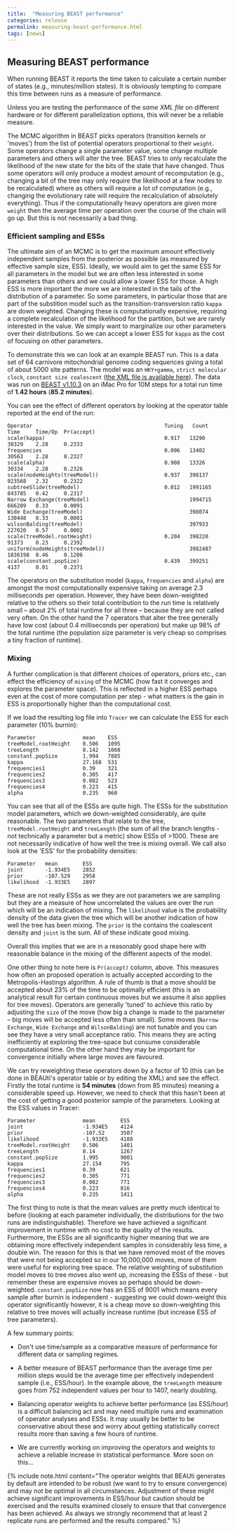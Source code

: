 ```yaml
---
title:  "Measuring BEAST performance"
categories: release
permalink: measuring-beast-performance.html
tags: [news]
---
```


## Measuring BEAST performance

When running BEAST it reports the time taken to calculate a certain number of states 
(e.g., minutes/million states). It is obviously tempting to compare this time between
runs as a measure of performance.

Unless you are testing the performance of the *same XML file* on different hardware or for
different parallelization options, this will never be a reliable measure.

The MCMC algorithm in BEAST picks operators (transition kernels or 'moves') from the list of potential operators proportional
to their `weight`. Some operators change a single parameter value, some change multiple parameters
and others will alter the tree. BEAST tries to only recalculate the likelihood of the new state
for the bits of the state that have changed. Thus some operators will only produce a modest amount 
of recomputation (e.g., changing a bit of the tree may only require the likelihood at a few nodes
to be recalculated) where as others will require a lot of computation (e.g., changing the evolutionary
rate will require the recalculation of absolutely everything). Thus if the computationally heavy
operators are given more `weight` then the average time per operation over the course of the chain
will go up. But this is not necessarily a bad thing.
                             
### Efficient sampling and ESSs
                                                                        
The ultimate aim of an MCMC is to get the maximum amount effectively independent samples from the 
posterior as possible (as measured by effective sample size, ESS). Ideally, we would aim to get 
the same ESS for all parameters in the model but we are often less interested in some parameters
than others and we could allow a lower ESS for those. A high ESS is more important the more we are
interested in the tails of the distribution of a parameter. So some parameters, in particular those
that are part of the substition model such as the transition-transversion ratio `kappa` are down 
weighted. Changing these is computationally expensive, requiring a complete recalculation of the 
likelihood for the partition, but we are rarely interested in the value. We simply want to marginalize 
our other parameters over their distributions. So we can accept a lower ESS for `kappa` as the cost of 
focusing on other parameters. 

To demonstrate this we can look at an example BEAST run. This is a data set of 64 carnivore mitochondrial
genome coding sequences giving a total of about 5000 site patterns. The model was an `HKY+gamma`, 
`strict molecular clock`, `constant size coalescent` 
([the XML file is available here](/files/carnivores.HKYG.SC.CPC.classic.xml)).
The data was run on [BEAST v1.10.3](installing) on an iMac Pro for 10M steps for a total run time of
**1.42 hours** (**85.2 minutes**).

You can see the effect of different operators by looking at the operator table reported at the end of the run:

```
Operator                                          Tuning   Count      Time     Time/Op  Pr(accept) 
scale(kappa)                                      0.917   13290      30329    2.28     0.2333      
frequencies                                       0.006   13402      30563    2.28     0.2327      
scale(alpha)                                      0.908   13326      30334    2.28     0.2326      
scale(nodeHeights(treeModel))                     0.937   398137     923568   2.32     0.2322      
subtreeSlide(treeModel)                           0.012   1991165    843785   0.42     0.2317      
Narrow Exchange(treeModel)                                1994715    666209   0.33     0.0091      
Wide Exchange(treeModel)                                  398074     130448   0.33     0.0001      
wilsonBalding(treeModel)                                  397933     227020   0.57     0.0002      
scale(treeModel.rootHeight)                       0.204   398220     91373    0.23     0.2392      
uniform(nodeHeights(treeModel))                           3982487    1836198  0.46     0.1206      
scale(constant.popSize)                           0.439   399251     4137     0.01     0.2371      
```

The operators on the substitution model (`kappa`, `frequencies` and `alpha`) are amongst the
most computationally expensive taking on average 2.3 milliseconds per operation. However, they
have been down-weighted relative to the others so their total contribution to the run time is
relatively small – about 2% of total runtime for all three – because they are not called very often.
On the other hand the 7 operators that alter the tree generally have low cost (about 0.4 milliseconds
per operation) but make up 98% of the total runtime (the population size parameter is very cheap
so comprises a tiny fraction of runtime). 

### Mixing

A further complication is that different choices of operators, priors etc., can effect the efficiency
of `mixing` of the MCMC (how fast it converges and explores the parameter space). This is reflected in
a higher ESS perhaps even at the cost of more computation per step - what matters is the gain in ESS is 
proportionally higher than the computational cost. 

If we load the resulting log file into `Tracer` we can calculate the ESS for each parameter (10% burnin):

```
Parameter               mean    ESS
treeModel.rootHeight	0.506	1095
treeLength              8.142	1068
constant.popSize        1.994	7885
kappa	                27.168	531
frequencies1	        0.39	321
frequencies2	        0.305	417
frequencies3	        0.082	523
frequencies4	        0.223	415
alpha	                0.235	960
```

You can see that all of the ESSs are quite high. The ESSs for the substitution model parameters, which 
we down-weighted considerably, are quite reasonable. The two parameters that relate to the tree, 
`treeModel.rootHeight` and `treeLength` (the sum of all the branch lengths - not technically a parameter
but a metric) show ESSs of >1000. These are not necessarily indicative of how well the tree is mixing
overall. We call also look at the 'ESS' for the probability densities:


```
Parameter   mean        ESS
joint	    -1.934E5	2852
prior	    -107.529	2958
likelihood  -1.933E5	2897
```

These are not really ESSs as we they are not parameters we are sampling but they are a measure of how
uncorrelated the values are over the run which will be an indication of mixing. The `likelihood` value
is the probability density of the data given the tree which will be another indication of how well the 
tree has been mixing. The `prior` is the contains the coalescent density and `joint` is the sum. All of
these indicate good mixing.

Overall this implies that we are in a reasonably good shape here with reasonable balance in the mixing
of the different aspects of the model. 

One other thing to note here is `Pr(accept)` column, above. This measures how often an proposed operation
is actually accepted according to the Metropolis-Hastings algorithm. A rule of thumb is that a move
should be accepted about 23% of the time to be optimally efficient (this is an analytical result for
certain continuous moves but we assume it also applies for tree moves). Operators are generally 'tuned'
to achieve this ratio by adjusting the `size` of the move (how big a change is made to the parameter – 
big moves will be accepted less often than small). Some moves (`Narrow Exchange`, `Wide Exchange` and
`WilsonBalding`) are not tunable and you can see they have a very small acceptance ratio. This means
they are acting inefficiently at exploring the tree-space but consume considerable computational time.
On the other hand they may be important for convergence initially where large moves are favoured. 

We can try reweighting these operators down by a factor of 10 (this can be done in BEAUti's operator
table or by editing the XML) and see the effect. Firstly the total runtime is **54 minutes** (down
from 85 minutes) meaning a considerable speed up. However, we need to check that this hasn't been 
at the cost of getting a good posterior sample of the parameters. Looking at the ESS values in Tracer:

```
Parameter               mean        ESS
joint	                -1.934E5    4124
prior	                -107.52	    3507
likelihood              -1.933E5    4188
treeModel.rootHeight	0.506	    1401
treeLength              8.14	    1267
constant.popSize        1.995	    9001
kappa	                27.154	    795
frequencies1	        0.39	    621
frequencies2	        0.305	    771
frequencies3	        0.082	    771
frequencies4	        0.223	    816
alpha	                0.235	    1411
``` 

The first thing to note is that the mean values are pretty much identical to before (looking at each parameter individually, the distributions for the two runs are indistinguishable). Therefore we have achieved a significant improvement in runtime with no cost to the quality of the results. Furthermore, the ESSs are all significantly higher meaning that we are obtaining more effectively independent samples in considerably less time, a double win. The reason for this is that we have removed most of the moves that were not being accepted so in our 10,000,000 moves, more of them were useful for exploring tree space. The relative weighting of substitution model moves to tree moves also went up, increasing the ESSs of these - but remember these are expensive moves so perhaps should be down-weighted. `constant.popSize` now has an ESS of 9001 which means every sample after burnin is independent - suggesting we could down-weight this operator significantly however, it is a cheap move so down-weighting this relative to tree moves will actually increase runtime (but increase ESS of tree parameters).

A few summary points:

* Don't use time/sample as a comparative measure of performance for different data or sampling regimes.

* A better measure of BEAST performance than the average time per million steps would be the average time per effectively independent sample (i.e., ESS/hour). In the example above, the `treeLength` measure goes from 752 independent values per hour to 1407, nearly doubling.

* Balancing operator weights to achieve better performance (as ESS/hour) is a difficult balancing act and may need multiple runs and examination of operator analyses and ESSs. It may usually be better to be conservative about these and worry about getting statistically correct results more than saving a few hours of runtime.

* We are currently working on improving the operators and weights to achieve a reliable increase in statistical performance. More soon on this... 

{% include note.html content="The operator weights that BEAUti generates by default are intended to be robust (we want to try to ensure convergence) and may not be optimal in all circumstances. Adjustment of these might achieve significant improvements in ESS/hour but caution should be exercised and the results examined closely to ensure that that convergence has been achieved. As always we strongly recommend that at least 2 replicate runs are performed and the results compared."  %}

<!--
As an aside to this, I tried to run the same model in BEAST2 v2.5. I generated the same model for the same data in BEAUti and adjusted a few things to ensure that the operator schedule and priors were the same. Running this for the same number of steps on the same computer resulted in a total runtime of 2.10 hours (126.3 minutes), thus running at 67% of the speed of BEAST1. This surprised me as both programs use the same algorithm and the same BEAGLE library to calculate the likelihood. 

Looking at the operator analysis also shows a possible reason for

```Operator                                                         Tuning    #accept    #reject      Pr(m)  Pr(acc|m)
   ScaleOperator(KappaScaler.s:carnivores)                         0.77092        891      12430    0.00133    0.06689 Try setting scaleFactor to about 0.878
   DeltaExchangeOperator(FrequenciesExchanger.s:carnivores)        0.01280       1897      11366    0.00133    0.14303 
   ScaleOperator(gammaShapeScaler.s:carnivores)                    0.82372       1050      12045    0.00133    0.08018 Try setting scaleFactor to about 0.908
   ScaleOperator(CoalescentConstantTreeScaler.t:carnivores)        0.89269      46061     352024    0.03984    0.11571 
   ScaleOperator(CoalescentConstantTreeRootScaler.t:carnivores)    0.86420      38899     359216    0.03984    0.09771 Try setting scaleFactor to about 0.93
   Uniform(CoalescentConstantUniformOperator.t:carnivores)               -     479531    3506150    0.39841    0.12031 
   SubtreeSlide(CoalescentConstantSubtreeSlide.t:carnivores)       0.07237      74797    1916944    0.19920    0.03755 Try decreasing size to about 0.036
   Exchange(CoalescentConstantNarrow.t:carnivores)                       -      25205    1967173    0.19920    0.01265 
   Exchange(CoalescentConstantWide.t:carnivores)                         -         77     398187    0.03984    0.00019 
   WilsonBalding(CoalescentConstantWilsonBalding.t:carnivores)           -         44     397367    0.03984    0.00011 
   ScaleOperator(PopSizeScaler.t:carnivores)                       0.48241     102445     296202    0.03984    0.25698 
```
-->
